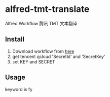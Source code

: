# alfred-tmt-translate
Alfred Workflow 腾讯 TMT 文本翻译

## Install

1. Download workflow from [here](https://github.com/zhengxiaowai/alfred-tmt-translate/releases/download/v1.0/TMT.Translate.alfredworkflow)
2. get tencent qcloud 'SecretId' and 'SecretKey'
3. set KEY and SECRET

## Usage

keyword is fy 
